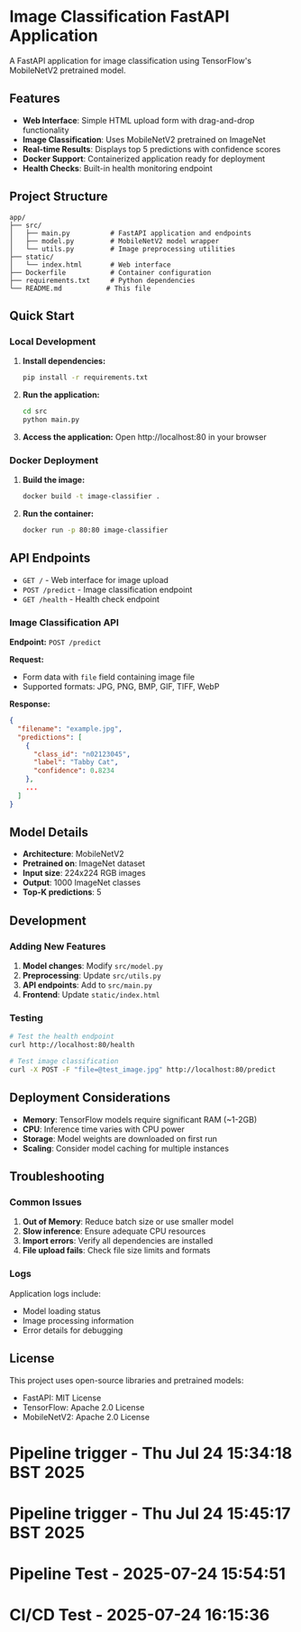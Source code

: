 # Image Classification FastAPI Application

A FastAPI application for image classification using TensorFlow's MobileNetV2 pretrained model.

## Features

- **Web Interface**: Simple HTML upload form with drag-and-drop functionality
- **Image Classification**: Uses MobileNetV2 pretrained on ImageNet
- **Real-time Results**: Displays top 5 predictions with confidence scores
- **Docker Support**: Containerized application ready for deployment
- **Health Checks**: Built-in health monitoring endpoint

## Project Structure

```
app/
├── src/
│   ├── main.py          # FastAPI application and endpoints
│   ├── model.py         # MobileNetV2 model wrapper
│   └── utils.py         # Image preprocessing utilities
├── static/
│   └── index.html       # Web interface
├── Dockerfile           # Container configuration
├── requirements.txt     # Python dependencies
└── README.md           # This file
```

## Quick Start

### Local Development

1. **Install dependencies:**
   ```bash
   pip install -r requirements.txt
   ```

2. **Run the application:**
   ```bash
   cd src
   python main.py
   ```

3. **Access the application:**
   Open http://localhost:80 in your browser

### Docker Deployment

1. **Build the image:**
   ```bash
   docker build -t image-classifier .
   ```

2. **Run the container:**
   ```bash
   docker run -p 80:80 image-classifier
   ```

## API Endpoints

- `GET /` - Web interface for image upload
- `POST /predict` - Image classification endpoint
- `GET /health` - Health check endpoint

### Image Classification API

**Endpoint:** `POST /predict`

**Request:**
- Form data with `file` field containing image file
- Supported formats: JPG, PNG, BMP, GIF, TIFF, WebP

**Response:**
```json
{
  "filename": "example.jpg",
  "predictions": [
    {
      "class_id": "n02123045",
      "label": "Tabby Cat",
      "confidence": 0.8234
    },
    ...
  ]
}
```

## Model Details

- **Architecture**: MobileNetV2
- **Pretrained on**: ImageNet dataset
- **Input size**: 224x224 RGB images
- **Output**: 1000 ImageNet classes
- **Top-K predictions**: 5

## Development

### Adding New Features

1. **Model changes**: Modify `src/model.py`
2. **Preprocessing**: Update `src/utils.py`
3. **API endpoints**: Add to `src/main.py`
4. **Frontend**: Update `static/index.html`

### Testing

```bash
# Test the health endpoint
curl http://localhost:80/health

# Test image classification
curl -X POST -F "file=@test_image.jpg" http://localhost:80/predict
```

## Deployment Considerations

- **Memory**: TensorFlow models require significant RAM (~1-2GB)
- **CPU**: Inference time varies with CPU power
- **Storage**: Model weights are downloaded on first run
- **Scaling**: Consider model caching for multiple instances

## Troubleshooting

### Common Issues

1. **Out of Memory**: Reduce batch size or use smaller model
2. **Slow inference**: Ensure adequate CPU resources
3. **Import errors**: Verify all dependencies are installed
4. **File upload fails**: Check file size limits and formats

### Logs

Application logs include:
- Model loading status
- Image processing information
- Error details for debugging

## License

This project uses open-source libraries and pretrained models:
- FastAPI: MIT License
- TensorFlow: Apache 2.0 License
- MobileNetV2: Apache 2.0 License
# Pipeline trigger - Thu Jul 24 15:34:18 BST 2025
# Pipeline trigger - Thu Jul 24 15:45:17 BST 2025
# Pipeline Test - 2025-07-24 15:54:51
# CI/CD Test - 2025-07-24 16:15:36
